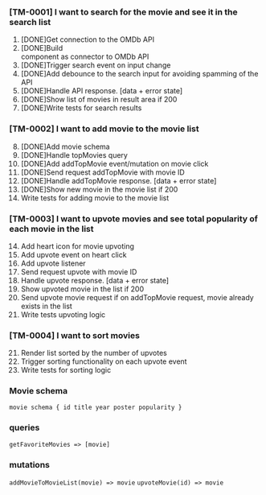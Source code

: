 ### [TM-0001] I want to search for the movie and see it in the search list

1. [DONE]Get connection to the OMDb API
2. [DONE]Build <Search/> component as connector to OMDb API
3. [DONE]Trigger search event on input change
4. [DONE]Add debounce to the search input for avoiding spamming of the API
5. [DONE]Handle API response. [data + error state]
6. [DONE]Show list of movies in result area if 200
7. [DONE]Write tests for search results

### [TM-0002] I want to add movie to the movie list

8. [DONE]Add movie schema
9. [DONE]Handle topMovies query
10. [DONE]Add addTopMovie event/mutation on movie click
11. [DONE]Send request addTopMovie with movie ID
12. [DONE]Handle addTopMovie response. [data + error state]
13. [DONE]Show new movie in the movie list if 200
14. Write tests for adding movie to the movie list

### [TM-0003] I want to upvote movies and see total popularity of each movie in the list

14. Add heart icon for movie upvoting
15. Add upvote event on heart click
16. Add upvote listener
17. Send request upvote with movie ID
18. Handle upvote response. [data + error state]
19. Show upvoted movie in the list if 200
20. Send upvote movie request if on addTopMovie request, movie already exists in the list
21. Write tests upvoting logic

### [TM-0004] I want to sort movies

21. Render list sorted by the number of upvotes
22. Trigger sorting functionality on each upvote event
23. Write tests for sorting logic

### Movie schema

`movie schema {
  id
  title
  year
  poster
  popularity
}`

### queries

`getFavoriteMovies => [movie]`

### mutations

`addMovieToMovieList(movie) => movie`
`upvoteMovie(id) => movie`
